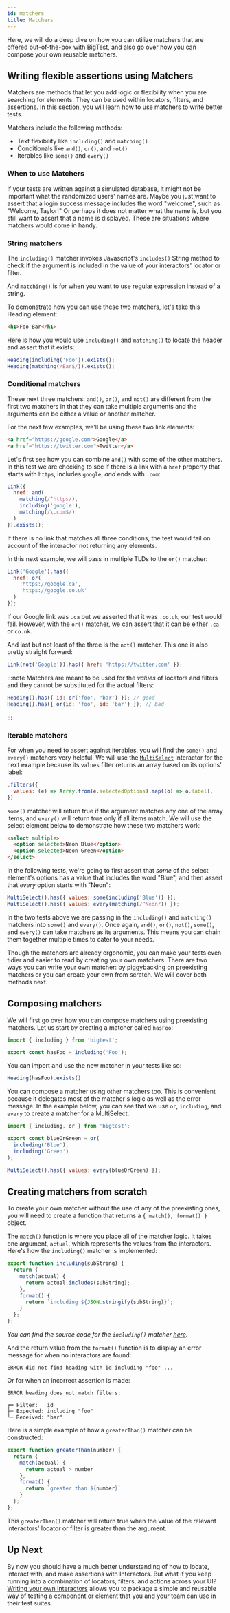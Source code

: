 ```yaml
---
id: matchers
title: Matchers
---
```


Here, we will do a deep dive on how you can utilize matchers that are offered out-of-the-box with BigTest, and also go over how you can compose your own reusable matchers.

## Writing flexible assertions using Matchers

Matchers are methods that let you add logic or flexibility when you are searching for elements. They can be used within locators, filters, and assertions. In this section, you will learn how to use matchers to write better tests.

Matchers include the following methods:

- Text flexibility like `including()` and `matching()`
- Conditionals like `and()`, `or()`, and `not()`
- Iterables like `some()` and `every()`

### When to use Matchers

If your tests are written against a simulated database, it might not be important what the randomized users' names are. Maybe you just want to assert that a login success message includes the word "welcome", such as "Welcome, Taylor!" Or perhaps it does not matter what the name is, but you still want to assert that a name is displayed. These are situations where matchers would come in handy.

### String matchers

The `including()` matcher invokes Javascript's `includes()` String method to check if the argument is included in the value of your interactors' locator or filter.

And `matching()` is for when you want to use regular expression instead of a string.

To demonstrate how you can use these two matchers, let's take this Heading element:

```html
<h1>Foo Bar</h1>
```

Here is how you would use `including()` and `matching()` to locate the header and assert that it exists:

```js
Heading(including('Foo')).exists();
Heading(matching(/Bar$/)).exists();
```

### Conditional matchers
These next three matchers: `and()`, `or()`, and `not()` are different from the first two matchers in that they can take multiple arguments and the arguments can be either a value or another matcher.

For the next few examples, we'll be using these two link elements:

```html
<a href="https://google.com">Google</a>
<a href="https://twitter.com">Twitter</a>
```

Let's first see how you can combine `and()` with some of the other matchers. In this test we are checking to see if there is a link with a `href` property that starts with `https`, includes `google`, _and_ ends with `.com`:

```js
Link({ 
  href: and(
    matching(/^https/),
    including('google'),
    matching(/\.com$/)
  )
}).exists();
```

If there is no link that matches all three conditions, the test would fail on account of the interactor not returning any elements.

In this next example, we will pass in multiple TLDs to the `or()` matcher:

```js
Link('Google').has({ 
  href: or(
    'https://google.ca',
    'https://google.co.uk'
  )
});
```

If our Google link was `.ca` but we asserted that it was `.co.uk`, our test would fail. However, with the `or()` matcher, we can assert that it can be either `.ca` or `co.uk`.

And last but not least of the three is the `not()` matcher. This one is also pretty straight forward:

```js
Link(not('Google')).has({ href: 'https://twitter.com' });
```

:::note
Matchers are meant to be used for the _values_ of locators and filters and they cannot be substituted for the actual filters:
```js
Heading().has({ id: or('foo', 'bar') }); // good
Heading().has({ or(id: 'foo', id: 'bar') }); // bad
```
:::

### Iterable matchers
For when you need to assert against iterables, you will find the `some()` and `every()` matchers very helpful. We will use the [`MultiSelect`](https://github.com/thefrontside/bigtest/blob/v0/packages/interactor/src/definitions/multi-select.ts#L48) interactor for the next example because its `values` filter returns an array based on its options' label:

```js
.filters({
  values: (e) => Array.from(e.selectedOptions).map((o) => o.label),
})
```

`some()` matcher will return true if the argument matches any one of the array items, and `every()` will return true only if all items match. We will use the select element below to demonstrate how these two matchers work:

```html
<select multiple>
  <option selected>Neon Blue</option>
  <option selected>Neon Green</option>
</select>
```

In the following tests, we're going to first assert that _some_ of the select element's options has a value that includes the word "Blue", and then assert that _every_ option starts with "Neon":

```js
MultiSelect().has({ values: some(including('Blue')) });
MultiSelect().has({ values: every(matching(/^Neon/)) });
```

In the two tests above we are passing in the `including()` and `matching()` matchers into `some()` and `every()`. Once again, `and()`, `or()`, `not()`, `some()`, and `every()` can take matchers as its arguments. This means you can chain them together multiple times to cater to your needs.

Though the matchers are already ergonomic, you can make your tests even tidier and easier to read by creating your own matchers. There are two ways you can write your own matcher: by piggybacking on preexisting matchers or you can create your own from scratch. We will cover both methods next.

## Composing matchers
We will first go over how you can compose matchers using preexisting matchers. Let us start by creating a matcher called `hasFoo`:

```js
import { including } from 'bigtest';

export const hasFoo = including('Foo');
```

You can import and use the new matcher in your tests like so:

```js
Heading(hasFoo).exists()
```

You can compose a matcher using other matchers too. This is convenient because it delegates most of the matcher's logic as well as the error message. In the example below, you can see that we use `or`, `including`, and `every` to create a matcher for a MultiSelect.

```js
import { including, or } from 'bigtest';

export const blueOrGreen = or(
  including('Blue'),
  including('Green')
);
```

```js
MultiSelect().has({ values: every(blueOrGreen) });
```

## Creating matchers from scratch

To create your own matcher without the use of any of the preexisting ones, you will need to create a function that returns a `{ match(), format() }` object.

The `match()` function is where you place all of the matcher logic. It takes one argument, `actual`, which represents the values from the interactors. Here's how the `including()` matcher is implemented:

```js
export function including(subString) {
  return {
    match(actual) {
      return actual.includes(subString);
    },
    format() {
      return `including ${JSON.stringify(subString)}`;
    }
  };
};
```

_You can find the source code for the `including()` matcher [here](https://github.com/thefrontside/bigtest/blob/v0/packages/interactor/src/matchers/including.ts)._

And the return value from the `format()` function is to display an error message for when no interactors are found:

```
ERROR did not find heading with id including "foo" ...
```

Or for when an incorrect assertion is made:

```
ERROR heading does not match filters:

╒═ Filter:   id
├─ Expected: including "foo"
└─ Received: "bar"
```

Here is a simple example of how a `greaterThan()` matcher can be constructed:

```js
export function greaterThan(number) {
  return {
    match(actual) {
      return actual > number
    },
    format() {
      return `greater than ${number}`
    }
  };
};
```

This `greaterThan()` matcher will return true when the value of the relevant interactors' locator or filter is greater than the argument.

## Up Next

By now you should have a much better understanding of how to locate, interact with, and make assertions with Interactors. But what if you keep running into a combination of locators, filters, and actions across your UI? [Writing your own Interactors](/docs/interactors/write-your-own) allows you to package a simple and reusable way of testing a component or element that you and your team can use in their test suites.
